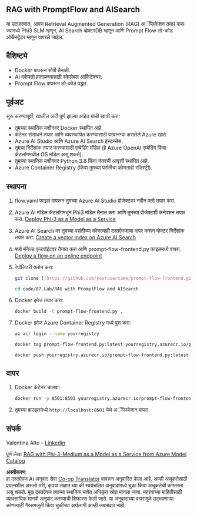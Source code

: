 <!--
CO_OP_TRANSLATOR_METADATA:
{
  "original_hash": "8ec74e4a49934dad78bc52dcb898359c",
  "translation_date": "2025-07-16T17:07:25+00:00",
  "source_file": "code/07.Lab/RAG_with_PromptFlow_and_AISearch/README.md",
  "language_code": "mr"
}
-->
## RAG with PromptFlow and AISearch

या उदाहरणात, आपण Retrieval Augmented Generation (RAG) अॅप्लिकेशन तयार करू ज्यामध्ये Phi3 SLM म्हणून, AI Search व्हेक्टरDB म्हणून आणि Prompt Flow लो-कोड ऑर्केस्ट्रेटर म्हणून वापरले जाईल.

## वैशिष्ट्ये

- Docker वापरून सोपी तैनाती.
- AI वर्कफ्लो हाताळण्यासाठी स्केलेबल आर्किटेक्चर.
- Prompt Flow वापरून लो-कोड पद्धत.

## पूर्वअट

सुरू करण्यापूर्वी, खालील अटी पूर्ण झाल्या आहेत याची खात्री करा:

- तुमच्या स्थानिक मशीनवर Docker स्थापित आहे.
- कंटेनर संसाधने तयार आणि व्यवस्थापित करण्यासाठी परवानग्या असलेले Azure खाते.
- Azure AI Studio आणि Azure AI Search इंस्टन्सेस.
- तुमचा निर्देशांक तयार करण्यासाठी एम्बेडिंग मॉडेल (हे Azure OpenAI एम्बेडिंग किंवा कॅटलॉगमधील OS मॉडेल असू शकते).
- तुमच्या स्थानिक मशीनवर Python 3.8 किंवा नंतरची आवृत्ती स्थापित आहे.
- Azure Container Registry (किंवा तुमच्या पसंतीचा कोणताही रजिस्ट्री).

## स्थापना

1. flow.yaml फाइल वापरून तुमच्या Azure AI Studio प्रोजेक्टवर नवीन फ्लो तयार करा.
2. Azure AI मॉडेल कॅटलॉगमधून Phi3 मॉडेल तैनात करा आणि तुमच्या प्रोजेक्टशी कनेक्शन तयार करा. [Deploy Phi-3 as a Model as a Service](https://learn.microsoft.com/azure/machine-learning/how-to-deploy-models-phi-3?view=azureml-api-2&tabs=phi-3-mini)
3. Azure AI Search वर तुमच्या पसंतीच्या कोणत्याही दस्तऐवजाचा वापर करून व्हेक्टर निर्देशांक तयार करा. [Create a vector index on Azure AI Search](https://learn.microsoft.com/azure/search/search-how-to-create-search-index?tabs=portal)
4. फ्लो मॅनेज्ड एन्डपॉइंटवर तैनात करा आणि prompt-flow-frontend.py फाइलमध्ये वापरा. [Deploy a flow on an online endpoint](https://learn.microsoft.com/azure/ai-studio/how-to/flow-deploy)
5. रेपॉजिटरी क्लोन करा:

    ```sh
    git clone [[https://github.com/yourusername/prompt-flow-frontend.git](https://github.com/microsoft/Phi-3CookBook.git)](https://github.com/microsoft/Phi-3CookBook.git)
    
    cd code/07.Lab/RAG with PromptFlow and AISearch
    ```

6. Docker इमेज तयार करा:

    ```sh
    docker build -t prompt-flow-frontend.py .
    ```

7. Docker इमेज Azure Container Registry मध्ये पुश करा:

    ```sh
    az acr login --name yourregistry
    
    docker tag prompt-flow-frontend.py:latest yourregistry.azurecr.io/prompt-flow-frontend.py:latest
    
    docker push yourregistry.azurecr.io/prompt-flow-frontend.py:latest
    ```

## वापर

1. Docker कंटेनर चालवा:

    ```sh
    docker run -p 8501:8501 yourregistry.azurecr.io/prompt-flow-frontend.py:latest
    ```

2. तुमच्या ब्राउझरमध्ये `http://localhost:8501` येथे अॅप्लिकेशन वापरा.

## संपर्क

Valentina Alto - [Linkedin](https://www.linkedin.com/in/valentina-alto-6a0590148/)

पूर्ण लेख: [RAG with Phi-3-Medium as a Model as a Service from Azure Model Catalog](https://medium.com/@valentinaalto/rag-with-phi-3-medium-as-a-model-as-a-service-from-azure-model-catalog-62e1411948f3)

**अस्वीकरण**:  
हा दस्तऐवज AI अनुवाद सेवा [Co-op Translator](https://github.com/Azure/co-op-translator) वापरून अनुवादित केला आहे. आम्ही अचूकतेसाठी प्रयत्नशील असलो तरी, कृपया लक्षात घ्या की स्वयंचलित अनुवादांमध्ये चुका किंवा अचूकतेची कमतरता असू शकते. मूळ दस्तऐवज त्याच्या स्थानिक भाषेत अधिकृत स्रोत मानला जावा. महत्त्वाच्या माहितीसाठी व्यावसायिक मानवी अनुवाद करण्याची शिफारस केली जाते. या अनुवादाच्या वापरामुळे उद्भवणाऱ्या कोणत्याही गैरसमजुती किंवा चुकीच्या अर्थलागी आम्ही जबाबदार नाही.